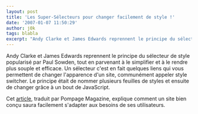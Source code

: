 ```yaml
---
layout: post
title: 'Les Super-Sélecteurs pour changer facilement de style !'
date: '2007-01-07 11:50:29'
author: j0k
tags: blabla
excerpt: "Andy Clarke et James Edwards reprennent le principe du sélecteur de style popularisé par Paul Sowden, tout en parvenant à le simplifier et à le rendre plus souple et efficace.      \nUn sélecteur c'est en fait quelques liens qui vous permettent de changer l'apparence d'un site, communément appeler style switcher. Le principe était de nommer plusieurs feuilles de      …"
---
```


Andy Clarke et James Edwards reprennent le principe du sélecteur de style popularisé par Paul Sowden, tout en parvenant à le simplifier et à le rendre plus souple et efficace.
Un sélecteur c'est en fait quelques liens qui vous permettent de changer l'apparence d'un site, communément appeler style switcher. Le principe était de nommer plusieurs feuilles de styles et ensuite de changer grâce à un bout de JavaScript.

Cet [article](http://www.pompage.net/pompe/lessuperselecteurs/), traduit par Pompage Magazine, explique comment un site bien conçu saura facilement s'adapter aux besoins de ses utilisateurs.
